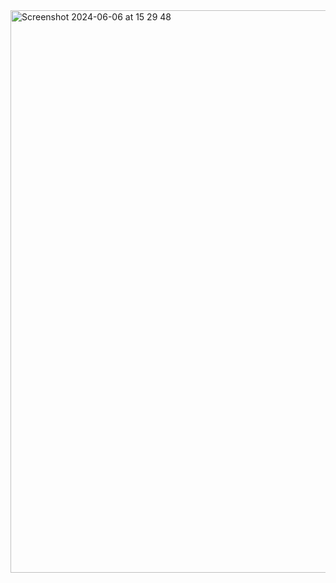 
<img width="900" alt="Screenshot 2024-06-06 at 15 29 48" src="https://github.com/Technology-for-the-Poorest-Billion/2024-ideabatic-beam/assets/98609386/b1756b67-b491-4741-9198-32aeb6145241">

